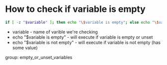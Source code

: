 # How to check if variable is empty

```bash
if [ -z "$variable" ]; then echo "\$variable is empty"; else echo "\$variable is not empty"; fi
```

- variable - name of varible we're checking
- echo "\$variable is empty" - will execute if variable is empty or unset
- echo "\$variable is not empty" - will execute if variable is not empty (has some value)

group: empty_or_unset_variables
